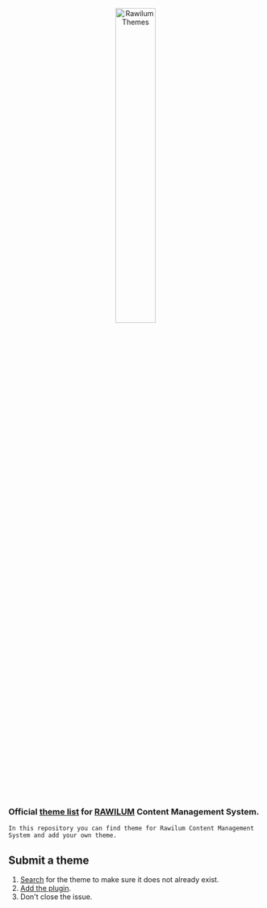 <p align="center">
    <img src="https://github.com/rawilum/rawilum-themes/blob/master/rawilum-themes.jpg?raw=true" alt="Rawilum Themes" width="40%" height="40%" />
</p>

### Official [theme list](https://github.com/rawilum/rawilum-themes/issues) for [RAWILUM](https://rawilum.org/) Content Management System.

`In this repository you can find theme for Rawilum Content Management System and add your own theme.`

## Submit a theme

1. [Search](https://github.com/rawilum/rawilum-themes/issues) for the theme to make sure it does not already exist.
2. [Add the plugin](https://github.com/rawilum/rawilum-themes/issues/new).
3. Don't close the issue.
